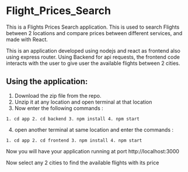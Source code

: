 # Flight_Prices_Search

This is a Flights Prices Search application. This is used to search Flights between 2 locations and compare prices between different services, and made with React.

This is an application developed using nodejs and react as frontend also using express router. Using Backend for api requests, the frontend code interacts with the user to give user the available flights between 2 cities.


## Using the application:


1. Download the zip file from the repo.
2. Unzip it at any location and open terminal at that location 
3. Now enter the following commands :

<code>1. cd app
  2. cd backend 
  3. npm install 
  4. npm start
</code>

4. open another terminal at same location and enter the commands :

<code>1. cd app
  2. cd frontend
  3. npm install 
  4. npm start 
</code>

Now you will have your application running at port http://localhost:3000 

Now select any 2 cities to find the available flights with its price





